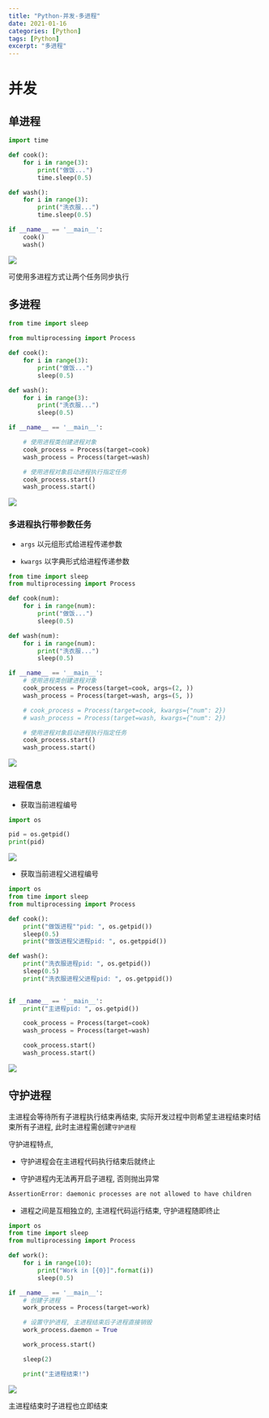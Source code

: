 ```yaml
---
title: "Python-并发-多进程"
date: 2021-01-16
categories: [Python]
tags: [Python]
excerpt: "多进程"
---
```


# 并发

## 单进程

```py
import time

def cook():
    for i in range(3):
        print("做饭...")
        time.sleep(0.5)

def wash():
    for i in range(3):
        print("洗衣服...")
        time.sleep(0.5)

if __name__ == '__main__':
    cook()
    wash()
```

![](/assets/SelfImgur/20241027_204713.jpg)

可使用多进程方式让两个任务同步执行

## 多进程

```py
from time import sleep

from multiprocessing import Process

def cook():
    for i in range(3):
        print("做饭...")
        sleep(0.5)

def wash():
    for i in range(3):
        print("洗衣服...")
        sleep(0.5)

if __name__ == '__main__':

    # 使用进程类创建进程对象
    cook_process = Process(target=cook)
    wash_process = Process(target=wash)

    # 使用进程对象启动进程执行指定任务
    cook_process.start()
    wash_process.start()
```

![](/assets/SelfImgur/20241027_204808.jpg)

### 多进程执行带参数任务

- `args` 以元组形式给进程传递参数

- `kwargs` 以字典形式给进程传递参数

```py
from time import sleep
from multiprocessing import Process

def cook(num):
    for i in range(num):
        print("做饭...")
        sleep(0.5)

def wash(num):
    for i in range(num):
        print("洗衣服...")
        sleep(0.5)

if __name__ == '__main__':
    # 使用进程类创建进程对象
    cook_process = Process(target=cook, args=(2, ))
    wash_process = Process(target=wash, args=(5, ))

    # cook_process = Process(target=cook, kwargs={"num": 2})
    # wash_process = Process(target=wash, kwargs={"num": 2})

    # 使用进程对象启动进程执行指定任务
    cook_process.start()
    wash_process.start()
```

![](/assets/SelfImgur/20241027_205127.jpg)

### 进程信息

- 获取当前进程编号

```py
import os

pid = os.getpid()
print(pid)
```

![](/assets/SelfImgur/20241027_205307.jpg)

- 获取当前进程父进程编号

```py
import os
from time import sleep
from multiprocessing import Process

def cook():
    print("做饭进程""pid: ", os.getpid())
    sleep(0.5)
    print("做饭进程父进程pid: ", os.getppid())

def wash():
    print("洗衣服进程pid: ", os.getpid())
    sleep(0.5)
    print("洗衣服进程父进程pid: ", os.getppid())
        

if __name__ == '__main__':
    print("主进程pid: ", os.getpid())

    cook_process = Process(target=cook)
    wash_process = Process(target=wash)

    cook_process.start()
    wash_process.start()
```

![](/assets/SelfImgur/20241027_205429.jpg)

## 守护进程

主进程会等待所有子进程执行结束再结束, 实际开发过程中则希望主进程结束时结束所有子进程, 此时主进程需创建`守护进程`

守护进程特点,

- 守护进程会在主进程代码执行结束后就终止

- 守护进程内无法再开启子进程, 否则抛出异常

```sh
AssertionError: daemonic processes are not allowed to have children
```

- 进程之间是互相独立的, 主进程代码运行结束, 守护进程随即终止

```py
import os
from time import sleep
from multiprocessing import Process

def work():
    for i in range(10):
        print("Work in [{0}]".format(i))
        sleep(0.5)

if __name__ == '__main__':
    # 创建子进程
    work_process = Process(target=work)

    # 设置守护进程, 主进程结束后子进程直接销毁
    work_process.daemon = True

    work_process.start()

    sleep(2)

    print("主进程结束!")
```

![](/assets/SelfImgur/20241027_205732.jpg)

主进程结束时子进程也立即结束
